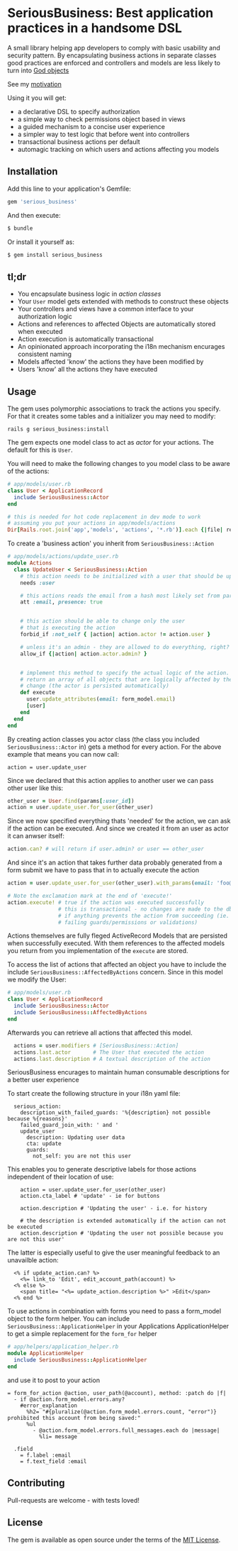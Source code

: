 # SeriousBusiness: Best application practices in a handsome DSL

A small library helping app developers to comply with basic usability and security pattern.
By encapsulating business actions in separate classes good practices are enforced and controllers and models are less likely to turn into [God objects](https://en.wikipedia.org/wiki/God_object)

See my [motivation](https://github.com/axelerator/serious_business/wiki/Motivation)

Using it you will get:

  * a declarative DSL to specify authorization
  * a simple way to check permissions object based in views
  * a guided mechanism to a concise user experience
  * a simpler way to test logic that before went into controllers
  * transactional business actions per default
  * automagic tracking on which users and actions affecting you models


## Installation
Add this line to your application's Gemfile:

```ruby
gem 'serious_business'
```

And then execute:
```bash
$ bundle
```

Or install it yourself as:
```bash
$ gem install serious_business
```
## tl;dr

  * You encapsulate business logic in *action classes*
  * Your `User` model gets extended with methods to construct these objects
  * Your controllers and views have a common interface to your authorization logic
  * Actions and references to affected Objects are automatically stored when executed
  * Action execution is automatically transactional
  * An opinionated approach incorporating the i18n mechanism encurages consistent naming
  * Models affected 'know' the actions they have been modified by
  * Users 'know' all the actions they have executed

## Usage

The gem uses polymorphic associations to track the actions you specify. For that it creates some tables and a initializer you may need to modify:

    rails g serious_business:install

The gem expects one model class to act as *actor* for your actions. The default for this is `User`.

You will need to make the following changes to you model class to be aware of the actions:

```ruby
# app/models/user.rb
class User < ApplicationRecord
  include SeriousBusiness::Actor
end

# this is needed for hot code replacement in dev mode to work
# assuming you put your actions in app/models/actions
Dir[Rails.root.join('app','models', 'actions', '*.rb')].each {|file| require_dependency file }
```

To create a 'business action' you inherit from `SeriousBusiness::Action`
```ruby
# app/models/actions/update_user.rb
module Actions
  class UpdateUser < SeriousBusiness::Action
    # this action needs to be initialized with a user that should be updated
    needs :user

    # this actions reads the email from a hash most likely set from params
    att :email, presence: true


    # this action should be able to change only the user
    # that is executing the action
    forbid_if :not_self { |action| action.actor != action.user }

    # unless it's an admin - they are allowed to do everything, right?
    allow_if {|action| action.actor.admin? }


    # implement this method to specify the actual logic of the action.
    # return an array of all objects that are logically affected by the 
    # change (the actor is persisted automatically)
    def execute
      user.update_attributes(email: form_model.email)
      [user]
    end
  end
end

```

By creating action classes you actor class (the class you included `SeriousBusiness::Actor` in) gets a method for every action.
For the above example that means you can now call:

    action = user.update_user

Since we declared that this action applies to another user we can pass other user like this:

```ruby
other_user = User.find(params[:user_id])
action = user.update_user.for_user(other_user)
```

Since we now specified everything thats 'needed' for the action, we can ask if the action can be executed. And since we created it from an user as actor it can anwser itself:


```ruby
action.can? # will return if user.admin? or user == other_user
```
And since it's an action that takes further data probably generated from a form submit we have to pass that in to actually execute the action


```ruby
action = user.update_user.for_user(other_user).with_params(email: 'foo@example.org')

# Note the exclamation mark at the end of 'execute!'
action.execute! # true if the action was executed successfully
                # this is transactional - no changes are made to the db
                # if anything prevents the action from succeeding (ie.
                # failing guards/permissions or validations)
```
Actions themselves are fully fleged ActiveRecord Models that are persisted when successfully executed. With them references to the affected models you return from you implementation of the `execute` are stored.

To access the list of actions that affected an object you have to include the include `SeriousBusiness::AffectedByActions` concern. Since in this model we modify the User:

```ruby
# app/models/user.rb
class User < ApplicationRecord
  include SeriousBusiness::Actor
  include SeriousBusiness::AffectedByActions
end
``` 

Afterwards you can retrieve all actions that affected this model.

```ruby
  actions = user.modifiers # [SeriousBusiness::Action]
  actions.last.actor       # The User that executed the action
  actions.last.description # A textual description of the action
``` 

SeriousBusiness encurages to maintain human consumable descriptions for a better
user experience

To start create the following structure in your i18n yaml file:

```
  serious_action:
    description_with_failed_guards: '%{description} not possible because %{reasons}'
    failed_guard_join_with: ' and '
    update_user
      description: Updating user data
      cta: update
      guards:
        not_self: you are not this user 
```

This enables you to generate descriptive labels for those actions independent of their location of use:

```
    action = user.update_user.for_user(other_user)
    action.cta_label # 'update' - ie for buttons

    action.description # 'Updating the user' - i.e. for history

    # the description is extended automatically if the action can not be executed
    action.description # 'Updating the user not possible because you are not this user'
```

The latter is especially useful to give the user meaningful feedback to an unavailble action:

```
  <% if update_action.can? %>
    <%= link_to 'Edit', edit_account_path(account) %>
  <% else %>
    <span title= "<%= update_action.description %>" >Edit</span>
  <% end %>
```

To use actions in combination with forms you need to pass a form_model object to the form helper.
You can include `SeriousBusiness::ApplicationHelper` in your Applications ApplicationHelper to get a simple replacement for the `form_for` helper

```ruby
# app/helpers/application_helper.rb
module ApplicationHelper
  include SeriousBusiness::ApplicationHelper
end
```

and use it to post to your action

```haml
= form_for_action @action, user_path(@account), method: :patch do |f|
  - if @action.form_model.errors.any?
    #error_explanation
      %h2= "#{pluralize(@action.form_model.errors.count, "error")} prohibited this account from being saved:"
      %ul
        - @action.form_model.errors.full_messages.each do |message|
          %li= message

  .field
    = f.label :email
    = f.text_field :email
```

## Contributing

Pull-requests are welcome - with tests loved!

## License
The gem is available as open source under the terms of the [MIT License](http://opensource.org/licenses/MIT).
